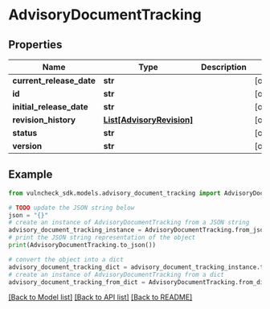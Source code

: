 # AdvisoryDocumentTracking


## Properties

Name | Type | Description | Notes
------------ | ------------- | ------------- | -------------
**current_release_date** | **str** |  | [optional] 
**id** | **str** |  | [optional] 
**initial_release_date** | **str** |  | [optional] 
**revision_history** | [**List[AdvisoryRevision]**](AdvisoryRevision.md) |  | [optional] 
**status** | **str** |  | [optional] 
**version** | **str** |  | [optional] 

## Example

```python
from vulncheck_sdk.models.advisory_document_tracking import AdvisoryDocumentTracking

# TODO update the JSON string below
json = "{}"
# create an instance of AdvisoryDocumentTracking from a JSON string
advisory_document_tracking_instance = AdvisoryDocumentTracking.from_json(json)
# print the JSON string representation of the object
print(AdvisoryDocumentTracking.to_json())

# convert the object into a dict
advisory_document_tracking_dict = advisory_document_tracking_instance.to_dict()
# create an instance of AdvisoryDocumentTracking from a dict
advisory_document_tracking_from_dict = AdvisoryDocumentTracking.from_dict(advisory_document_tracking_dict)
```
[[Back to Model list]](../README.md#documentation-for-models) [[Back to API list]](../README.md#documentation-for-api-endpoints) [[Back to README]](../README.md)


